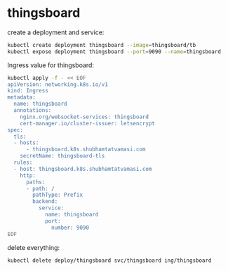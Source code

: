 # thingsboard

create a deployment and service:
```bash
kubectl create deployment thingsboard --image=thingsboard/tb
kubectl expose deployment thingsboard --port=9090 --name=thingsboard
```

Ingress value for thingsboard:
```bash
kubectl apply -f - << EOF
apiVersion: networking.k8s.io/v1
kind: Ingress
metadata:
  name: thingsboard
  annotations:
    nginx.org/websocket-services: thingsboard
    cert-manager.io/cluster-issuer: letsencrypt
spec:
  tls:
  - hosts:
      - thingsboard.k8s.shubhamtatvamasi.com
    secretName: thingsboard-tls
  rules:
  - host: thingsboard.k8s.shubhamtatvamasi.com
    http:
      paths:
      - path: /
        pathType: Prefix
        backend:
          service:
            name: thingsboard
            port:
              number: 9090
EOF
```

delete everything:
```bash
kubectl delete deploy/thingsboard svc/thingsboard ing/thingsboard
```
